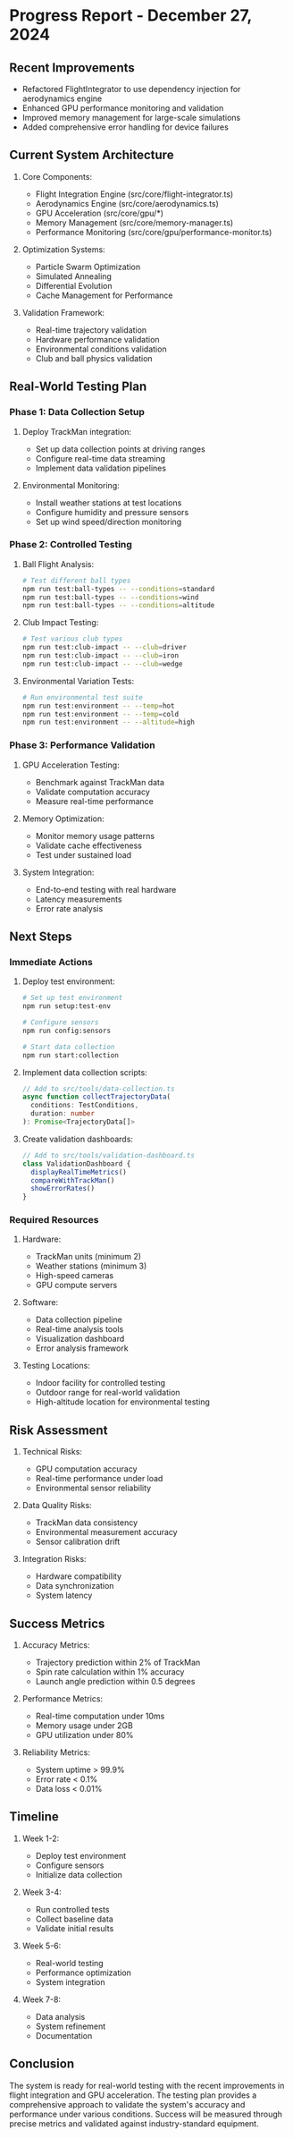 # Progress Report - December 27, 2024

## Recent Improvements
- Refactored FlightIntegrator to use dependency injection for aerodynamics engine
- Enhanced GPU performance monitoring and validation
- Improved memory management for large-scale simulations
- Added comprehensive error handling for device failures

## Current System Architecture
1. Core Components:
   - Flight Integration Engine (src/core/flight-integrator.ts)
   - Aerodynamics Engine (src/core/aerodynamics.ts)
   - GPU Acceleration (src/core/gpu/*)
   - Memory Management (src/core/memory-manager.ts)
   - Performance Monitoring (src/core/gpu/performance-monitor.ts)

2. Optimization Systems:
   - Particle Swarm Optimization
   - Simulated Annealing
   - Differential Evolution
   - Cache Management for Performance

3. Validation Framework:
   - Real-time trajectory validation
   - Hardware performance validation
   - Environmental conditions validation
   - Club and ball physics validation

## Real-World Testing Plan

### Phase 1: Data Collection Setup
1. Deploy TrackMan integration:
   - Set up data collection points at driving ranges
   - Configure real-time data streaming
   - Implement data validation pipelines

2. Environmental Monitoring:
   - Install weather stations at test locations
   - Configure humidity and pressure sensors
   - Set up wind speed/direction monitoring

### Phase 2: Controlled Testing
1. Ball Flight Analysis:
   ```bash
   # Test different ball types
   npm run test:ball-types -- --conditions=standard
   npm run test:ball-types -- --conditions=wind
   npm run test:ball-types -- --conditions=altitude
   ```

2. Club Impact Testing:
   ```bash
   # Test various club types
   npm run test:club-impact -- --club=driver
   npm run test:club-impact -- --club=iron
   npm run test:club-impact -- --club=wedge
   ```

3. Environmental Variation Tests:
   ```bash
   # Run environmental test suite
   npm run test:environment -- --temp=hot
   npm run test:environment -- --temp=cold
   npm run test:environment -- --altitude=high
   ```

### Phase 3: Performance Validation
1. GPU Acceleration Testing:
   - Benchmark against TrackMan data
   - Validate computation accuracy
   - Measure real-time performance

2. Memory Optimization:
   - Monitor memory usage patterns
   - Validate cache effectiveness
   - Test under sustained load

3. System Integration:
   - End-to-end testing with real hardware
   - Latency measurements
   - Error rate analysis

## Next Steps

### Immediate Actions
1. Deploy test environment:
   ```bash
   # Set up test environment
   npm run setup:test-env
   
   # Configure sensors
   npm run config:sensors
   
   # Start data collection
   npm run start:collection
   ```

2. Implement data collection scripts:
   ```typescript
   // Add to src/tools/data-collection.ts
   async function collectTrajectoryData(
     conditions: TestConditions,
     duration: number
   ): Promise<TrajectoryData[]>
   ```

3. Create validation dashboards:
   ```typescript
   // Add to src/tools/validation-dashboard.ts
   class ValidationDashboard {
     displayRealTimeMetrics()
     compareWithTrackMan()
     showErrorRates()
   }
   ```

### Required Resources
1. Hardware:
   - TrackMan units (minimum 2)
   - Weather stations (minimum 3)
   - High-speed cameras
   - GPU compute servers

2. Software:
   - Data collection pipeline
   - Real-time analysis tools
   - Visualization dashboard
   - Error analysis framework

3. Testing Locations:
   - Indoor facility for controlled testing
   - Outdoor range for real-world validation
   - High-altitude location for environmental testing

## Risk Assessment
1. Technical Risks:
   - GPU computation accuracy
   - Real-time performance under load
   - Environmental sensor reliability

2. Data Quality Risks:
   - TrackMan data consistency
   - Environmental measurement accuracy
   - Sensor calibration drift

3. Integration Risks:
   - Hardware compatibility
   - Data synchronization
   - System latency

## Success Metrics
1. Accuracy Metrics:
   - Trajectory prediction within 2% of TrackMan
   - Spin rate calculation within 1% accuracy
   - Launch angle prediction within 0.5 degrees

2. Performance Metrics:
   - Real-time computation under 10ms
   - Memory usage under 2GB
   - GPU utilization under 80%

3. Reliability Metrics:
   - System uptime > 99.9%
   - Error rate < 0.1%
   - Data loss < 0.01%

## Timeline
1. Week 1-2:
   - Deploy test environment
   - Configure sensors
   - Initialize data collection

2. Week 3-4:
   - Run controlled tests
   - Collect baseline data
   - Validate initial results

3. Week 5-6:
   - Real-world testing
   - Performance optimization
   - System integration

4. Week 7-8:
   - Data analysis
   - System refinement
   - Documentation

## Conclusion
The system is ready for real-world testing with the recent improvements in flight integration and GPU acceleration. The testing plan provides a comprehensive approach to validate the system's accuracy and performance under various conditions. Success will be measured through precise metrics and validated against industry-standard equipment.